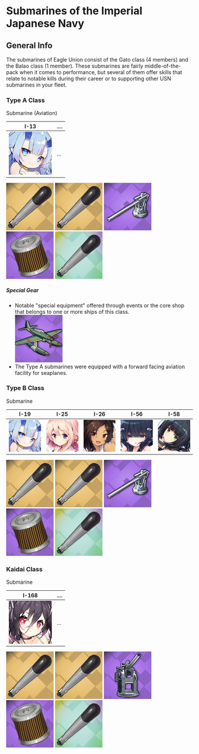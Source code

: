 # Submarines of the Imperial Japanese Navy

## General Info

The submarines of Eagle Union consist of the Gato class (4 members) and the Balao class (1 member). These submarines are fairly middle-of-the-pack when it comes to performance, but several of them offer skills that relate to notable kills during their career or to supporting other USN submarines in your fleet.


### Type A Class

Submarine (Aviation) <br/>

I-13 | ....
| ----- | ----- |
![I-13](/Icons/Ship/SakuraEmpire/I-13.png) |      ...        <br/>

![533mmType95](/Icons/Equipment/Torpedo/Submarine/533mmType95.png)
![533mmType95](/Icons/Equipment/Torpedo/Submarine/533mmType95.png)
![120mm45](/Icons/Equipment/Guns/DD/120mm45Type10.png)
![FuelFilter](/Icons/Equipment/Auxiliary/FuelFilter.png)
![OxyTorpUR](/Icons/Equipment/Auxiliary/OxygenTorpedoUR.png) <br/>

##### Special Gear <br/>

* Notable "special equipment" offered through events or the core shop that belongs to one or more ships of this class.<br/>
![M6A](/Icons/Equipment/Aircraft/Seaplane/M6A.png)
* The Type A submarines were equipped with a forward facing aviation facility for seaplanes. <br/>

### Type B Class

Submarine <br/>

I-19 | I-25 | I-26 | I-56 | I-58
| ----- | ----- | ----- | ----- | ----- |
![I-13](/Icons/Ship/SakuraEmpire/I-13.png) | ![I-25](/Icons/Ship/SakuraEmpire/I-25.png) | ![I-26](/Icons/Ship/SakuraEmpire/I-26.png) | ![I-56](/Icons/Ship/SakuraEmpire/I-56.png) | ![I-58](/Icons/Ship/SakuraEmpire/I-58.png) <br/>

![533mmType95](/Icons/Equipment/Torpedo/Submarine/533mmType95.png)
![533mmType95](/Icons/Equipment/Torpedo/Submarine/533mmType95.png)
![120mm45](/Icons/Equipment/Guns/DD/120mm45Type10.png)
![FuelFilter](/Icons/Equipment/Auxiliary/FuelFilter.png)
![OxyTorpUR](/Icons/Equipment/Auxiliary/OxygenTorpedoUR.png) <br/>

### Kaidai Class

Submarine <br/>

I-168 | ....
| ----- | ----- |
![I-168](/Icons/Ship/SakuraEmpire/I-168.png) |      ...        <br/>

![533mmType95](/Icons/Equipment/Torpedo/Submarine/533mmType95.png)
![533mmType95](/Icons/Equipment/Torpedo/Submarine/533mmType95.png)
![100mm50](/Icons/Equipment/Guns/DD/100mm50Type88.png)
![FuelFilter](/Icons/Equipment/Auxiliary/FuelFilter.png)
![OxyTorpUR](/Icons/Equipment/Auxiliary/OxygenTorpedoUR.png) <br/>